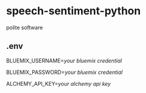 # speech-sentiment-python
polite software


## .env
BLUEMIX_USERNAME=*your bluemix credential*

BLUEMIX_PASSWORD=*your bluemix credential*

ALCHEMY_API_KEY=*your alchemy api key*